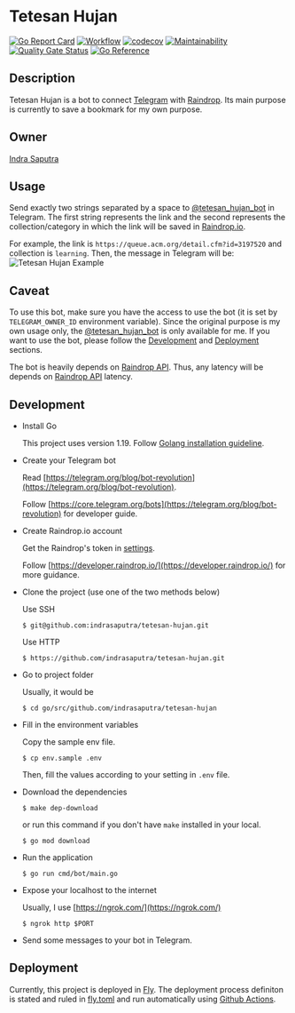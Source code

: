 # Tetesan Hujan

[![Go Report Card](https://goreportcard.com/badge/github.com/indrasaputra/tetesan-hujan)](https://goreportcard.com/report/github.com/indrasaputra/tetesan-hujan)
[![Workflow](https://github.com/indrasaputra/tetesan-hujan/workflows/Test/badge.svg)](https://github.com/indrasaputra/tetesan-hujan/actions)
[![codecov](https://codecov.io/gh/indrasaputra/tetesan-hujan/branch/main/graph/badge.svg?token=R17RPYS094)](https://codecov.io/gh/indrasaputra/tetesan-hujan)
[![Maintainability](https://api.codeclimate.com/v1/badges/e2e45026960fb8cf7725/maintainability)](https://codeclimate.com/github/indrasaputra/tetesan-hujan/maintainability)
[![Quality Gate Status](https://sonarcloud.io/api/project_badges/measure?project=indrasaputra_tetesan-hujan&metric=alert_status)](https://sonarcloud.io/dashboard?id=indrasaputra_tetesan-hujan)
[![Go Reference](https://pkg.go.dev/badge/github.com/indrasaputra/tetesan-hujan.svg)](https://pkg.go.dev/github.com/indrasaputra/tetesan-hujan)

## Description

Tetesan Hujan is a bot to connect [Telegram](https://telegram.org/) with [Raindrop](https://raindrop.io/).
Its main purpose is currently to save a bookmark for my own purpose.

## Owner

[Indra Saputra](https://github.com/indrasaputra)

## Usage

Send exactly two strings separated by a space to [@tetesan_hujan_bot](t.me/tetesan_hujan_bot) in Telegram.
The first string represents the link and the second represents the collection/category in which the link will be saved in [Raindrop.io](https://raindrop.io/).

For example, the link is `https://queue.acm.org/detail.cfm?id=3197520` and collection is `learning`. Then, the message in Telegram will be:
![Tetesan Hujan Example](https://user-images.githubusercontent.com/4661221/110271587-efffc380-7ffa-11eb-830c-2b18d62133b5.png)

## Caveat

To use this bot, make sure you have the access to use the bot (it is set by `TELEGRAM_OWNER_ID` environment variable).
Since the original purpose is my own usage only, the [@tetesan_hujan_bot](t.me/tetesan_hujan_bot) is only available for me.
If you want to use the bot, please follow the [Development](#development) and [Deployment](#deployment) sections.

The bot is heavily depends on [Raindrop API](https://developer.raindrop.io/).
Thus, any latency will be depends on [Raindrop API](https://developer.raindrop.io/) latency.

## Development

- Install Go

    This project uses version 1.19. Follow [Golang installation guideline](https://golang.org/doc/install).

- Create your Telegram bot

    Read [https://telegram.org/blog/bot-revolution](https://telegram.org/blog/bot-revolution).

    Follow [https://core.telegram.org/bots](https://telegram.org/blog/bot-revolution) for developer guide.

- Create Raindrop.io account

    Get the Raindrop's token in [settings](https://app.raindrop.io/settings/integrations).

    Follow [https://developer.raindrop.io/](https://developer.raindrop.io/) for more guidance.

- Clone the project (use one of the two methods below)

    Use SSH
    ```
    $ git@github.com:indrasaputra/tetesan-hujan.git
    ```
    
    Use HTTP
    ```
    $ https://github.com/indrasaputra/tetesan-hujan.git
    ```

- Go to project folder

    Usually, it would be
    ```
    $ cd go/src/github.com/indrasaputra/tetesan-hujan
    ```

- Fill in the environment variables

    Copy the sample env file.
    ```
    $ cp env.sample .env
    ```
    Then, fill the values according to your setting in `.env` file.

- Download the dependencies

    ```
    $ make dep-download
    ```
    or run this command if you don't have `make` installed in your local.
    ```
    $ go mod download 
    ```

- Run the application

    ```
    $ go run cmd/bot/main.go
    ```

- Expose your localhost to the internet

    Usually, I use [https://ngrok.com/](https://ngrok.com/)
    ```
    $ ngrok http $PORT
    ```

- Send some messages to your bot in Telegram.

## Deployment

Currently, this project is deployed in [Fly](https://fly.io/).
The deployment process definiton is stated and ruled in [fly.toml](https://fly.io/docs/reference/configuration/)
and run automatically using [Github Actions](https://docs.github.com/en/actions).
